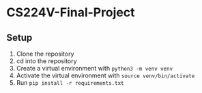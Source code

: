 # CS224V-Final-Project

## Setup
1. Clone the repository
2. cd into the repository
3. Create a virtual environment with `python3 -m venv venv`
4. Activate the virtual environment with `source venv/bin/activate`
5. Run `pip install -r requirements.txt`
